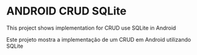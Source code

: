# ANDROID CRUD SQLite
This project shows implementation for CRUD use SQLite in Android

Este projeto mostra a implementação de um CRUD em Android utilizando SQLite 
